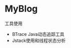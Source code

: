 # MyBlog

工具使用

 - BTrace Java动态追踪工具
 - Jstack使用和线程状态分析



<!--stackedit_data:
eyJoaXN0b3J5IjpbMTUwMjAwOTAzMiwtNDQwNjkxNDg1XX0=
-->